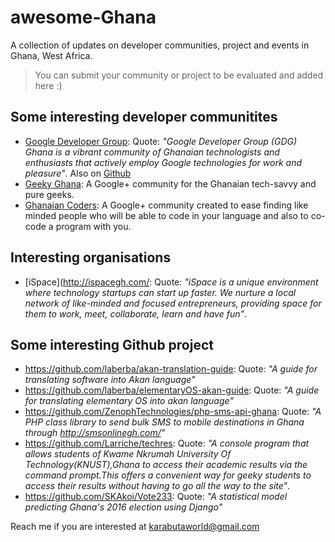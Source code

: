 # awesome-Ghana
A collection of updates on developer communities, project and events in Ghana, West Africa.

> You can submit your community or project to be evaluated and added here :)

## Some interesting developer communitites
* [Google Developer Group](http://accra.gdgghana.com/): Quote: *"Google Developer Group (GDG) Ghana is a vibrant community of Ghanaian technologists and enthusiasts that actively employ Google technologies for work and pleasure"*. Also on [Github](https://github.com/GDGGhana)
* [Geeky Ghana](https://plus.google.com/u/1/communities/117737931098874085145): A Google+ community for the Ghanaian tech-savvy and pure geeks.
* [Ghanaian Coders](https://plus.google.com/u/1/communities/102050284893699144230): A Google+ community created to ease finding like minded people who will be able to code in your language and also to co-code a program with you. 

## Interesting organisations
* [iSpace](http://ispacegh.com/: Quote: *"iSpace is a unique environment where technology startups can start up faster. We nurture a local network of like-minded and focused entrepreneurs, providing space for them to work, meet, collaborate, learn and have fun"*.

## Some interesting Github project
* https://github.com/laberba/akan-translation-guide: Quote: *"A guide for translating software into Akan language"*
* https://github.com/laberba/elementaryOS-akan-guide: Quote: *"A guide for translating elementary OS into akan language"*
* https://github.com/ZenophTechnologies/php-sms-api-ghana: Quote: *"A PHP class library to send bulk SMS to mobile destinations in Ghana through http://smsonlinegh.com/"*
* https://github.com/Larriche/techres: Quote: *"A console program that allows students of Kwame Nkrumah University Of Technology(KNUST),Ghana to access their academic results via the command prompt.This offers a convenient way for geeky students to access their results without having to go all the way to the site"*.
* https://github.com/SKAkoi/Vote233: Quote: *"A statistical model predicting Ghana's 2016 election using Django"*

Reach me if you are interested at karabutaworld@gmail.com
